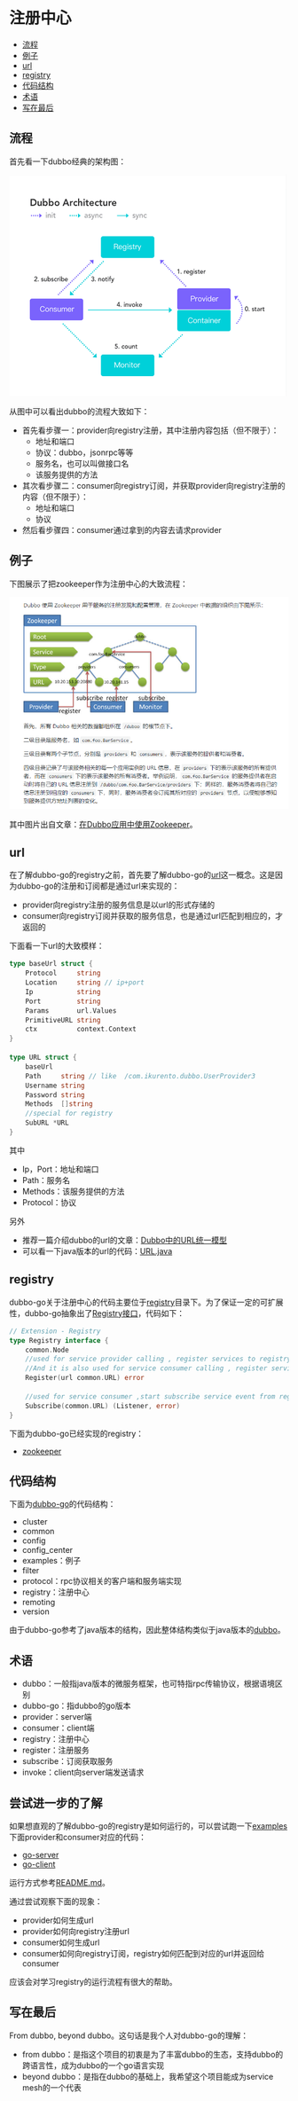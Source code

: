 # 注册中心

- [流程](https://github.com/dubbo-x/registry#%E6%B5%81%E7%A8%8B)
- [例子](https://github.com/dubbo-x/registry#%E4%BE%8B%E5%AD%90)
- [url](https://github.com/dubbo-x/registry#url)
- [registry](https://github.com/dubbo-x/registry#registry)
- [代码结构](https://github.com/dubbo-x/registry#%E4%BB%A3%E7%A0%81%E7%BB%93%E6%9E%84)
- [术语](https://github.com/dubbo-x/registry#%E6%9C%AF%E8%AF%AD)
- [写在最后](https://github.com/dubbo-x/registry#%E5%86%99%E5%9C%A8%E6%9C%80%E5%90%8E)

## 流程

首先看一下dubbo经典的架构图：

![dubbo_architecture](https://github.com/dubbo-x/registry/blob/master/img/dubbo_architecture.png)

从图中可以看出dubbo的流程大致如下：

- 首先看步骤一：provider向registry注册，其中注册内容包括（但不限于）：
  - 地址和端口
  - 协议：dubbo，jsonrpc等等
  - 服务名，也可以叫做接口名
  - 该服务提供的方法
- 其次看步骤二：consumer向registry订阅，并获取provider向registry注册的内容（但不限于）：
  - 地址和端口
  - 协议
- 然后看步骤四：consumer通过拿到的内容去请求provider

## 例子

下图展示了把zookeeper作为注册中心的大致流程：

![zookeeper](https://github.com/dubbo-x/registry/blob/master/img/zookeeper.png)

其中图片出自文章：[在Dubbo应用中使用Zookeeper](http://dubbo.apache.org/zh-cn/blog/dubbo-zk.html)。

## url

在了解dubbo-go的registry之前，首先要了解dubbo-go的[url](https://github.com/apache/dubbo-go/blob/master/common/url.go)这一概念。这是因为dubbo-go的注册和订阅都是通过url来实现的：

- provider向registry注册的服务信息是以url的形式存储的
- consumer向registry订阅并获取的服务信息，也是通过url匹配到相应的，才返回的

下面看一下url的大致模样：

```go
type baseUrl struct {
	Protocol     string
	Location     string // ip+port
	Ip           string
	Port         string
	Params       url.Values
	PrimitiveURL string
	ctx          context.Context
}

type URL struct {
	baseUrl
	Path     string // like  /com.ikurento.dubbo.UserProvider3
	Username string
	Password string
	Methods  []string
	//special for registry
	SubURL *URL
}
```

其中

- Ip，Port：地址和端口
- Path：服务名
- Methods：该服务提供的方法
- Protocol：协议

另外

- 推荐一篇介绍dubbo的url的文章：[Dubbo中的URL统一模型](http://dubbo.apache.org/zh-cn/blog/introduction-to-dubbo-url.html)
- 可以看一下java版本的url的代码：[URL.java](https://github.com/apache/dubbo/blob/master/dubbo-common/src/main/java/org/apache/dubbo/common/URL.java)

## registry

dubbo-go关于注册中心的代码主要位于[registry](https://github.com/apache/dubbo-go/tree/master/registry)目录下。为了保证一定的可扩展性，dubbo-go抽象出了[Registry接口](https://github.com/apache/dubbo-go/blob/master/registry/registry.go)，代码如下：

```go
// Extension - Registry
type Registry interface {
	common.Node
	//used for service provider calling , register services to registry
	//And it is also used for service consumer calling , register services cared about ,for dubbo's admin monitoring.
	Register(url common.URL) error

	//used for service consumer ,start subscribe service event from registry
	Subscribe(common.URL) (Listener, error)
}
```

下面为dubbo-go已经实现的registry：

- [zookeeper](https://github.com/apache/dubbo-go/blob/master/registry/zookeeper/registry.go)

## 代码结构

下面为[dubbo-go](https://github.com/apache/dubbo-go)的代码结构：

- cluster
- common
- config
- config_center
- examples：例子
- filter
- protocol：rpc协议相关的客户端和服务端实现
- registry：注册中心
- remoting
- version

由于dubbo-go参考了java版本的结构，因此整体结构类似于java版本的[dubbo](https://github.com/apache/dubbo)。

## 术语

- dubbo：一般指java版本的微服务框架，也可特指rpc传输协议，根据语境区别
- dubbo-go：指dubbo的go版本
- provider：server端
- consumer：client端
- registry：注册中心
- register：注册服务
- subscribe：订阅获取服务
- invoke：client向server端发送请求

## 尝试进一步的了解

如果想直观的了解dubbo-go的registry是如何运行的，可以尝试跑一下[examples](https://github.com/apache/dubbo-go/tree/master/examples)下面provider和consumer对应的代码：

- [go-server](https://github.com/apache/dubbo-go/tree/master/examples/dubbo/go-server)
- [go-client](https://github.com/apache/dubbo-go/tree/master/examples/dubbo/go-client)

运行方式参考[README.md](https://github.com/apache/dubbo-go/blob/master/examples/README.md)。

通过尝试观察下面的现象：

- provider如何生成url
- provider如何向registry注册url
- consumer如何生成url
- consumer如何向registry订阅，registry如何匹配到对应的url并返回给consumer

应该会对学习registry的运行流程有很大的帮助。

## 写在最后

From dubbo, beyond dubbo。这句话是我个人对dubbo-go的理解：

- from dubbo：是指这个项目的初衷是为了丰富dubbo的生态，支持dubbo的跨语言性，成为dubbo的一个go语言实现
- beyond dubbo：是指在dubbo的基础上，我希望这个项目能成为service mesh的一个代表
